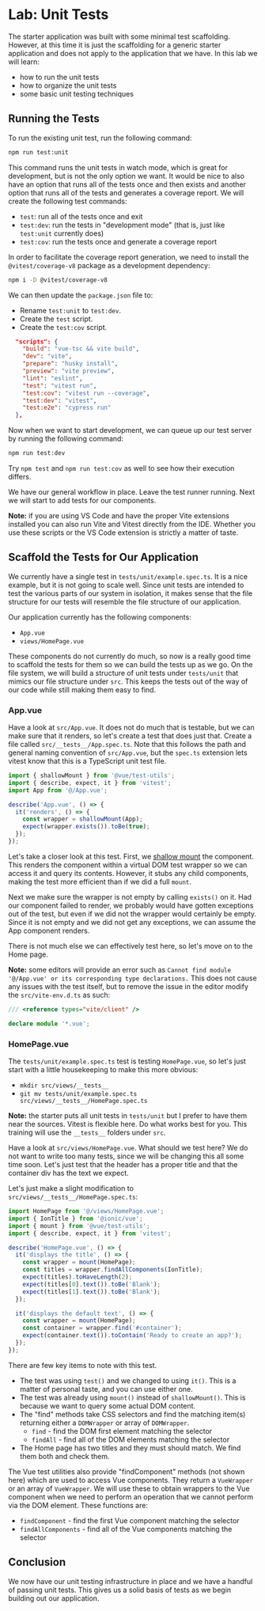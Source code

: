# Lab: Unit Tests

The starter application was built with some minimal test scaffolding. However, at this time it is just the scaffolding for a generic starter application and does not apply to the application that we have. In this lab we will learn:

- how to run the unit tests
- how to organize the unit tests
- some basic unit testing techniques

## Running the Tests

To run the existing unit test, run the following command:

```bash
npm run test:unit
```

This command runs the unit tests in watch mode, which is great for development, but is not the only option we want. It would be nice to also have an option that runs all of the tests once and then exists and another option that runs all of the tests and generates a coverage report. We will create the following test commands:

- `test`: run all of the tests once and exit
- `test:dev`: run the tests in "development mode" (that is, just like `test:unit` currently does)
- `test:cov`: run the tests once and generate a coverage report

In order to facilitate the coverage report generation, we need to install the `@vitest/coverage-v8` package as a development dependency:

```bash
npm i -D @vitest/coverage-v8
```

We can then update the `package.json` file to:

- Rename `test:unit` to `test:dev`.
- Create the `test` script.
- Create the `test:cov` script.

```json
  "scripts": {
    "build": "vue-tsc && vite build",
    "dev": "vite",
    "prepare": "husky install",
    "preview": "vite preview",
    "lint": "eslint",
    "test": "vitest run",
    "test:cov": "vitest run --coverage",
    "test:dev": "vitest",
    "test:e2e": "cypress run"
  },
```

Now when we want to start development, we can queue up our test server by running the following command:

```bash
npm run test:dev
```

Try `npm test` and `npm run test:cov` as well to see how their execution differs.

We have our general workflow in place. Leave the test runner running. Next we will start to add tests for our components.

**Note:** if you are using VS Code and have the proper Vite extensions installed you can also run Vite and Vitest directly from the IDE. Whether you use these scripts or the VS Code extension is strictly a matter of taste.

## Scaffold the Tests for Our Application

We currently have a single test in `tests/unit/example.spec.ts`. It is a nice example, but it is not going to scale well. Since unit tests are intended to test the various parts of our system in isolation, it makes sense that the file structure for our tests will resemble the file structure of our application.

Our application currently has the following components:

- `App.vue`
- `views/HomePage.vue`

These components do not currently do much, so now is a really good time to scaffold the tests for them so we can build the tests up as we go. On the file system, we will build a structure of unit tests under `tests/unit` that mimics our file structure under `src`. This keeps the tests out of the way of our code while still making them easy to find.

### App.vue

Have a look at `src/App.vue`. It does not do much that is testable, but we can make sure that it renders, so let's create a test that does just that. Create a file called `src/__tests__/App.spec.ts`. Note that this follows the path and general naming convention of `src/App.vue`, but the `spec.ts` extension lets vitest know that this is a TypeScript unit test file.

```typescript
import { shallowMount } from '@vue/test-utils';
import { describe, expect, it } from 'vitest';
import App from '@/App.vue';

describe('App.vue', () => {
  it('renders', () => {
    const wrapper = shallowMount(App);
    expect(wrapper.exists()).toBe(true);
  });
});
```

Let's take a closer look at this test. First, we <a href="https://vue-test-utils.vuejs.org/guides/common-tips.html#shallow-mounting" target="_blank">shallow mount</a> the component. This renders the component within a virtual DOM test wrapper so we can access it and query its contents. However, it stubs any child components, making the test more efficient than if we did a full `mount`.

Next we make sure the wrapper is not empty by calling `exists()` on it. Had our component failed to render, we probably would have gotten exceptions out of the test, but even if we did not the wrapper would certainly be empty. Since it is not empty and we did not get any exceptions, we can assume the App component renders.

There is not much else we can effectively test here, so let's move on to the Home page.

**Note:** some editors will provide an error such as `Cannot find module '@/App.vue' or its corresponding type declarations.` This does not cause any issues with the test itself, but to remove the issue in the editor modify the `src/vite-env.d.ts` as such:

```typescript
/// <reference types="vite/client" />

declare module '*.vue';
```

### HomePage.vue

The `tests/unit/example.spec.ts` test is testing `HomePage.vue`, so let's just start with a little housekeeping to make this more obvious:

- `mkdir src/views/__tests__`
- `git mv tests/unit/example.spec.ts src/views/__tests__/HomePage.spec.ts`

**Note:** the starter puts all unit tests in `tests/unit` but I prefer to have them near the sources. Vitest is flexible here. Do what works best for you. This training will use the `__tests__` folders under `src`.

Have a look at `src/views/HomePage.vue`. What should we test here? We do not want to write too many tests, since we will be changing this all some time soon. Let's just test that the header has a proper title and that the container div has the text we expect.

Let's just make a slight modification to `src/views/__tests__/HomePage.spec.ts`:

```typescript
import HomePage from '@/views/HomePage.vue';
import { IonTitle } from '@ionic/vue';
import { mount } from '@vue/test-utils';
import { describe, expect, it } from 'vitest';

describe('HomePage.vue', () => {
  it('displays the title', () => {
    const wrapper = mount(HomePage);
    const titles = wrapper.findAllComponents(IonTitle);
    expect(titles).toHaveLength(2);
    expect(titles[0].text()).toBe('Blank');
    expect(titles[1].text()).toBe('Blank');
  });

  it('displays the default text', () => {
    const wrapper = mount(HomePage);
    const container = wrapper.find('#container');
    expect(container.text()).toContain('Ready to create an app?');
  });
});
```

There are few key items to note with this test.

- The test was using `test()` and we changed to using `it()`. This is a matter of personal taste, and you can use either one.
- The test was already using `mount()` instead of `shallowMount()`. This is because we want to query some actual DOM content.
- The "find" methods take CSS selectors and find the matching item(s) returning either a `DOMWrapper` or array of `DOMWrapper`.
  - `find` - find the DOM first element matching the selector
  - `findAll` - find all of the DOM elements matching the selector
- The Home page has two titles and they must should match. We find them both and check them.

The Vue test utilities also provide "findComponent" methods (not shown here) which are used to access Vue components. They return a `VueWrapper` or an array of `VueWrapper`. We will use these to obtain wrappers to the Vue component when we need to perform an operation that we cannot perform via the DOM element. These functions are:

- `findComponent` - find the first Vue component matching the selector
- `findAllComponents` - find all of the Vue components matching the selector

## Conclusion

We now have our unit testing infrastructure in place and we have a handful of passing unit tests. This gives us a solid basis of tests as we begin building out our application.
